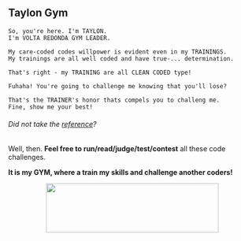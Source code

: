 ## Taylon Gym

```
So, you're here. I'm TAYLON.
I'm VOLTA REDONDA GYM LEADER.

My care-coded codes willpower is evident even in my TRAININGS.
My trainings are all well coded and have true-... determination.

That's right - my TRAINING are all CLEAN CODED type!

Fuhaha! You're going to challenge me knowing that you'll lose?

That's the TRAINER's honor thats compels you to challeng me.
Fine, show me your best!
```

###### Did not take the [reference](https://www.youtube.com/watch?v=jp4BKcFIfB0 "Hope this does not kill my professionalism")?



Well, then. **Feel free to run/read/judge/test/contest** all these code challenges.

**It is my GYM, where a train my skills and challenge another coders!**

<div align="center">
	<img src="https://pngimage.net/wp-content/uploads/2018/06/gotta-catch-em-all-png-5.png" width="350" height="100" />
</div>


